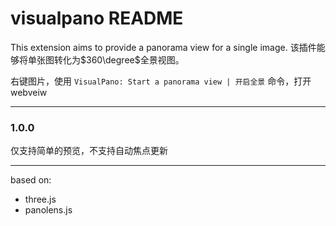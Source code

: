 # visualpano README

This extension aims to provide a panorama view for a single image.
该插件能够将单张图转化为$360\degree$全景视图。


右键图片，使用
`VisualPano: Start a panorama view | 开启全景`
命令，打开webveiw

---
### 1.0.0

仅支持简单的预览，不支持自动焦点更新


---
based on:
- three.js
- panolens.js

